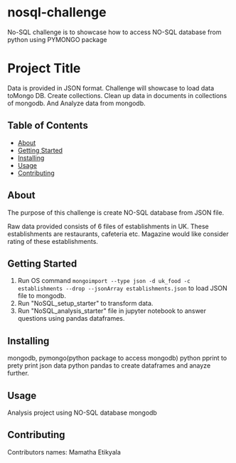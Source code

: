 # nosql-challenge

No-SQL challenge is to showcase how to access NO-SQL database from python using PYMONGO package

# Project Title 

Data is provided in JSON format. Challenge will showcase to load data toMongo DB. Create collections.
Clean up data in documents in collections of mongodb. And Analyze data from mongodb.


## Table of Contents

- [About](#about)
- [Getting Started](#getting_started)
- [Installing](#installing)
- [Usage](#usage)
- [Contributing](#contributing)

## About

The purpose of this challenge is create NO-SQL database from JSON file. 

Raw data provided consists of 6 files of establishments in UK. These establishments are restaurants, cafeteria etc. Magazine would like consider rating of these establishments.

## Getting Started

1. Run OS command `mongoimport --type json -d uk_food -c establishments --drop --jsonArray establishments.json` to load JSON file to mongodb.  
2. Run "NoSQL_setup_starter" to transform data.
3. Run "NoSQL_analysis_starter" file in jupyter notebook to answer questions using pandas dataframes.

## Installing

mongodb, pymongo(python package to access mongodb)
python pprint to prety print json data
python pandas to create dataframes and anayze further.

## Usage

Analysis project using NO-SQL database mongodb

## Contributing

Contributors names: Mamatha Etikyala


